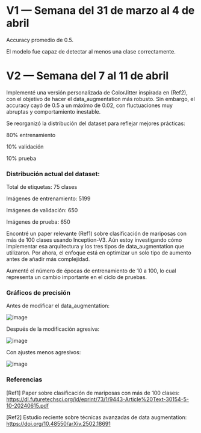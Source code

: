 # V1 — Semana del 31 de marzo al 4 de abril

Accuracy promedio de 0.5.

El modelo fue capaz de detectar al menos una clase correctamente.

# V2 — Semana del 7 al 11 de abril

Implementé una versión personalizada de ColorJitter inspirada en (Ref2), con el objetivo de hacer el data_augmentation más robusto.
Sin embargo, el accuracy cayó de 0.5 a un máximo de 0.02, con fluctuaciones muy abruptas y comportamiento inestable.

Se reorganizó la distribución del dataset para reflejar mejores prácticas:

80% entrenamiento

10% validación

10% prueba

### Distribución actual del dataset:

Total de etiquetas: 75 clases

Imágenes de entrenamiento: 5199

Imágenes de validación: 650

Imágenes de prueba: 650

Encontré un paper relevante (Ref1) sobre clasificación de mariposas con más de 100 clases usando Inception-V3.
Aún estoy investigando cómo implementar esa arquitectura y los tres tipos de data_augmentation que utilizaron.
Por ahora, el enfoque está en optimizar un solo tipo de aumento antes de añadir más complejidad.

Aumenté el número de épocas de entrenamiento de 10 a 100, lo cual representa un cambio importante en el ciclo de pruebas.

### Gráficos de precisión

Antes de modificar el data_augmentation:

![image](https://github.com/user-attachments/assets/6af0b676-5c32-4dc0-b62a-5f6dc140547e)

Después de la modificación agresiva:

![image](https://github.com/user-attachments/assets/e1ca6bf7-e3be-4687-8d2c-aff2bf254c59)

Con ajustes menos agresivos:

![image](https://github.com/user-attachments/assets/20704f3d-f9d4-455a-b995-f69e89f9ac38)


### Referencias

[Ref1] Paper sobre clasificación de mariposas con más de 100 clases:
https://dl.futuretechsci.org/id/eprint/73/1/9443-Article%20Text-30154-5-10-20240615.pdf

[Ref2] Estudio reciente sobre técnicas avanzadas de data augmentation:
https://doi.org/10.48550/arXiv.2502.18691
